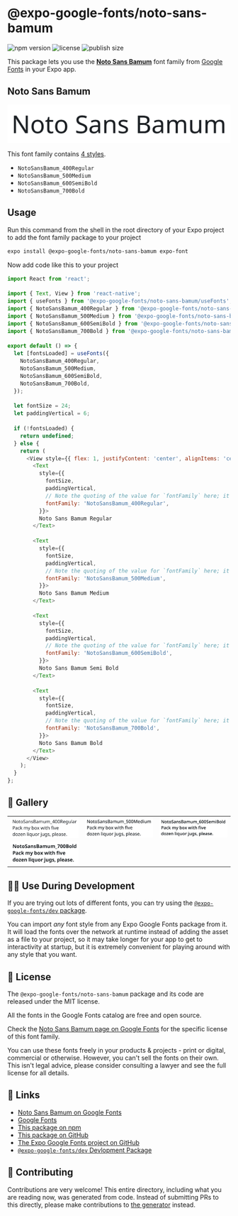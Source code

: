 # @expo-google-fonts/noto-sans-bamum

![npm version](https://flat.badgen.net/npm/v/@expo-google-fonts/noto-sans-bamum)
![license](https://flat.badgen.net/github/license/expo/google-fonts)
![publish size](https://flat.badgen.net/packagephobia/install/@expo-google-fonts/noto-sans-bamum)

This package lets you use the [**Noto Sans Bamum**](https://fonts.google.com/specimen/Noto+Sans+Bamum) font family from [Google Fonts](https://fonts.google.com/) in your Expo app.

## Noto Sans Bamum

![Noto Sans Bamum](./font-family.png)

This font family contains [4 styles](#-gallery).

- `NotoSansBamum_400Regular`
- `NotoSansBamum_500Medium`
- `NotoSansBamum_600SemiBold`
- `NotoSansBamum_700Bold`

## Usage

Run this command from the shell in the root directory of your Expo project to add the font family package to your project
```sh
expo install @expo-google-fonts/noto-sans-bamum expo-font
```

Now add code like this to your project
```js
import React from 'react';

import { Text, View } from 'react-native';
import { useFonts } from '@expo-google-fonts/noto-sans-bamum/useFonts';
import { NotoSansBamum_400Regular } from '@expo-google-fonts/noto-sans-bamum/400Regular';
import { NotoSansBamum_500Medium } from '@expo-google-fonts/noto-sans-bamum/500Medium';
import { NotoSansBamum_600SemiBold } from '@expo-google-fonts/noto-sans-bamum/600SemiBold';
import { NotoSansBamum_700Bold } from '@expo-google-fonts/noto-sans-bamum/700Bold';

export default () => {
  let [fontsLoaded] = useFonts({
    NotoSansBamum_400Regular,
    NotoSansBamum_500Medium,
    NotoSansBamum_600SemiBold,
    NotoSansBamum_700Bold,
  });

  let fontSize = 24;
  let paddingVertical = 6;

  if (!fontsLoaded) {
    return undefined;
  } else {
    return (
      <View style={{ flex: 1, justifyContent: 'center', alignItems: 'center' }}>
        <Text
          style={{
            fontSize,
            paddingVertical,
            // Note the quoting of the value for `fontFamily` here; it expects a string!
            fontFamily: 'NotoSansBamum_400Regular',
          }}>
          Noto Sans Bamum Regular
        </Text>

        <Text
          style={{
            fontSize,
            paddingVertical,
            // Note the quoting of the value for `fontFamily` here; it expects a string!
            fontFamily: 'NotoSansBamum_500Medium',
          }}>
          Noto Sans Bamum Medium
        </Text>

        <Text
          style={{
            fontSize,
            paddingVertical,
            // Note the quoting of the value for `fontFamily` here; it expects a string!
            fontFamily: 'NotoSansBamum_600SemiBold',
          }}>
          Noto Sans Bamum Semi Bold
        </Text>

        <Text
          style={{
            fontSize,
            paddingVertical,
            // Note the quoting of the value for `fontFamily` here; it expects a string!
            fontFamily: 'NotoSansBamum_700Bold',
          }}>
          Noto Sans Bamum Bold
        </Text>
      </View>
    );
  }
};

```

## 🔡 Gallery


||||
|-|-|-|
|![NotoSansBamum_400Regular](./NotoSansBamum_400Regular.ttf.png)|![NotoSansBamum_500Medium](./NotoSansBamum_500Medium.ttf.png)|![NotoSansBamum_600SemiBold](./NotoSansBamum_600SemiBold.ttf.png)||
|![NotoSansBamum_700Bold](./NotoSansBamum_700Bold.ttf.png)||||


## 👩‍💻 Use During Development

If you are trying out lots of different fonts, you can try using the [`@expo-google-fonts/dev` package](https://github.com/expo/google-fonts/tree/master/font-packages/dev#readme).

You can import *any* font style from any Expo Google Fonts package from it. It will load the fonts
over the network at runtime instead of adding the asset as a file to your project, so it may take longer
for your app to get to interactivity at startup, but it is extremely convenient
for playing around with any style that you want.

## 📖 License

The `@expo-google-fonts/noto-sans-bamum` package and its code are released under the MIT license.

All the fonts in the Google Fonts catalog are free and open source.

Check the [Noto Sans Bamum page on Google Fonts](https://fonts.google.com/specimen/Noto+Sans+Bamum) for the specific license of this font family.

You can use these fonts freely in your products & projects - print or digital, commercial or otherwise. However, you can't sell the fonts on their own. This isn't legal advice, please consider consulting a lawyer and see the full license for all details.

## 🔗 Links

- [Noto Sans Bamum on Google Fonts](https://fonts.google.com/specimen/Noto+Sans+Bamum)
- [Google Fonts](https://fonts.google.com/)
- [This package on npm](https://www.npmjs.com/package/@expo-google-fonts/noto-sans-bamum)
- [This package on GitHub](https://github.com/expo/google-fonts/tree/master/font-packages/noto-sans-bamum)
- [The Expo Google Fonts project on GitHub](https://github.com/expo/google-fonts)
- [`@expo-google-fonts/dev` Devlopment Package](https://github.com/expo/google-fonts/tree/master/font-packages/dev)

## 🤝 Contributing

Contributions are very welcome! This entire directory, including what you are reading now, was generated from code. Instead of submitting PRs to this directly, please make contributions to [the generator](https://github.com/expo/google-fonts/tree/master/packages/generator) instead.
